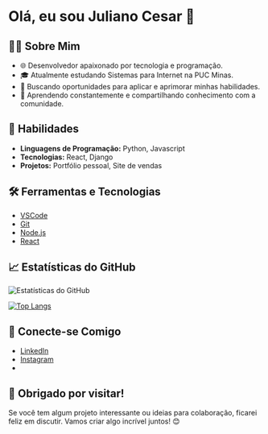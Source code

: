 # Olá, eu sou Juliano Cesar 👋

## 👨‍💻 Sobre Mim

- 🌐 Desenvolvedor apaixonado por tecnologia e programação.
- 🎓 Atualmente estudando Sistemas para Internet na PUC Minas.
- 💼 Buscando oportunidades para aplicar e aprimorar minhas habilidades.
- 🌱 Aprendendo constantemente e compartilhando conhecimento com a comunidade.

## 🚀 Habilidades

- **Linguagens de Programação:** Python, Javascript
- **Tecnologias:** React, Django
- **Projetos:** Portfólio pessoal, Site de vendas

## 🛠️ Ferramentas e Tecnologias

- [VSCode](https://code.visualstudio.com/)
- [Git](https://git-scm.com/)
- [Node.js](https://nodejs.org/)
- [React](https://reactjs.org/)

## 📈 Estatísticas do GitHub

![Estatísticas do GitHub](https://github-readme-stats.vercel.app/api?username=devjulianocsa&show_icons=true&theme=dark)

[![Top Langs](https://github-readme-stats.vercel.app/api/top-langs/?username=devjulianocsa&layout=compact&theme=dark)](https://github.com/anuraghazra/github-readme-stats)

## 🤝 Conecte-se Comigo

- [LinkedIn](https://www.linkedin.com/in/julianocesar-sa/)
- [Instagram](instagram.com/julianocesar.sa?igsh=MWxmZDlkbnhkNHB1Nw%3D%3D)
- 
## 🙏 Obrigado por visitar!

Se você tem algum projeto interessante ou ideias para colaboração, ficarei feliz em discutir. Vamos criar algo incrível juntos! 😊
